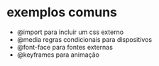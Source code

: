 # exemplos comuns

*  @import para incluir um css externo
*  @media  regras condicionais para dispositivos 
*  @font-face  para fontes externas
*  @keyframes para animação